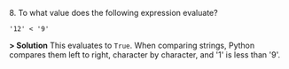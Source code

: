 8\. To what value does the following expression evaluate?
```
'12' < '9'
```

**> Solution**
This evaluates to `True`. When comparing strings, Python compares them left to right, character by character, and '1' is less than '9'.